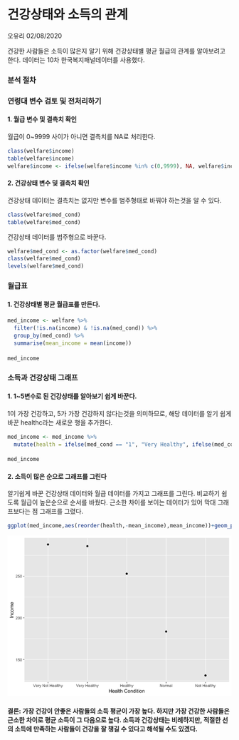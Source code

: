 건강상태와 소득의 관계
================
오유리
02/08/2020

건강한 사람들은 소득이 많은지 알기 위해 건강상태별 평균 월급의 관계를 알아보려고 한다. 데이터는 10차 한국복지패널데이터를
사용했다.

### 분석 절차

### 연령대 변수 검토 및 전처리하기

#### 1\. 월급 변수 및 결측치 확인

월급이 0\~9999 사이가 아니면 결측치를 NA로 처리한다.

``` r
class(welfare$income)
table(welfare$income)
welfare$income <- ifelse(welfare$income %in% c(0,9999), NA, welfare$income)
```

#### 2\. 건강상태 변수 및 결측치 확인

건강상태 데이터는 결측치는 없지만 변수를 범주형태로 바꿔야 하는것을 알 수 있다.

``` r
class(welfare$med_cond)
table(welfare$med_cond)
```

건강상태 데이터를 범주형으로 바꾼다.

``` r
welfare$med_cond <- as.factor(welfare$med_cond)
class(welfare$med_cond)
levels(welfare$med_cond)
```

### 월급표

#### 1\. 건강상태별 평균 월급표를 만든다.

``` r
med_income <- welfare %>% 
  filter(!is.na(income) & !is.na(med_cond)) %>% 
  group_by(med_cond) %>% 
  summarise(mean_income = mean(income))

med_income
```

### 소득과 건강상태 그래프

#### 1\. 1\~5변수로 된 건강상태를 알아보기 쉽게 바꾼다.

1이 가장 건강하고, 5가 가장 건강하지 않다는것을 의미하므로, 해당 데이터를 알기 쉽게 바꾼 healthc라는 새로운 행을
추가한다.

``` r
med_income <- med_income %>% 
  mutate(health = ifelse(med_cond == "1", "Very Healthy", ifelse(med_cond == "2",  "Healthy", ifelse(med_cond == "3", "Normal", ifelse(med_cond == "4", "Not Healthy", ifelse(med_cond == "5", "Very Not Healthy", NA))))))

med_income
```

#### 2\. 소득이 많은 순으로 그래프를 그린다

알기쉽게 바꾼 건강상태 데이터와 월급 데이터를 가지고 그래프를 그린다. 비교하기 쉽도록 월급이 높은순으로 순서를 바꿨다. 근소한
차이를 보이는 데이터가 있어 막대 그래프보다는 점 그래프를 그렸다.

``` r
ggplot(med_income,aes(reorder(health,-mean_income),mean_income))+geom_point()  + labs(x="Health Condition",y="Income") 
```

![](welfare10_files/figure-gfm/unnamed-chunk-7-1.png)<!-- -->

#### 결론: 가장 건강이 안좋은 사람들의 소득 평균이 가장 높다. 하지만 가장 건강한 사람들은 근소한 차이로 평균 소득이 그 다음으로 높다. 소득과 건강상태는 비례하지만, 적절한 선의 소득에 만족하는 사람들이 건강을 잘 챙길 수 있다고 해석될 수도 있겠다.

